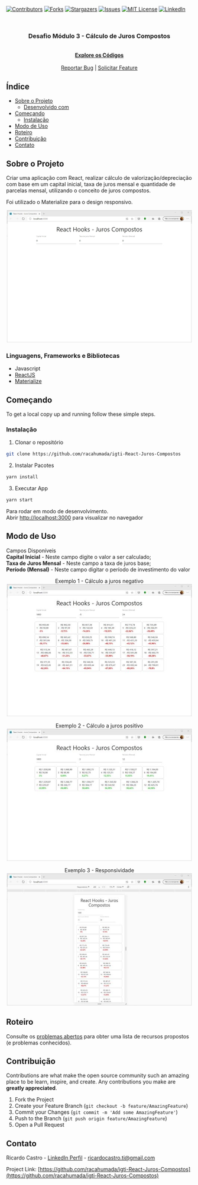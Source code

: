 [![Contributors][contributors-shield]][contributors-url] [![Forks][forks-shield]][forks-url] [![Stargazers][stars-shield]][stars-url] [![Issues][issues-shield]][issues-url] [![MIT License][license-shield]][license-url] [![LinkedIn][linkedin-shield]][linkedin-url]
<!-- PROJECT LOGO -->
<br />
<p align="center">
  <h3 align="center">Desafio Módulo 3 - Cálculo de Juros Compostos</h3>

  <p align="center">
    <br />
    <a href="https://github.com/racahumada/igti-React-Juros-Compostos"><strong>Explore os Códigos</strong></a>
    <br />
    <br />
    <!-- <a href="https://github.com/othneildrew/Best-README-Template">View Demo</a> | -->
    <a href="https://github.com/racahumada/igti-React-Juros-Compostos/issues">Reportar Bug</a> |
    <a href="https://github.com/racahumada/igti-React-Juros-Compostos/issues">Solicitar Feature</a>
  </p>
</p>

<!-- Índice -->

## Índice

- [Sobre o Projeto](#sobre-o-projeto)
  - [Desenvolvido com](#desenvolvido-com)
- [Começando](#Começando)
  <!--- [Prerequisites](#prerequisites)-->
  - [Instalação](#instalação)
- [Modo de Uso](#modo-de-uso)
- [Roteiro](#roteiro)
- [Contribuição](#contribuição)
- [Contato](#contato)
<!-- - [License](#license) -->
<!-- - [Acknowledgements](#acknowledgements) -->

<!-- SOBRE O PROJETO -->

## Sobre o Projeto
<p>
  Criar uma aplicação com React, realizar cálculo de valorização/depreciação com base em um capital inicial, taxa de juros mensal e quantidade de parcelas mensal, utilizando o conceito de juros compostos.
</p>
<p>
  Foi utilizado o Materialize para o design responsivo.
</p>
<p align="center">
  <img src="./images/tela-1-%5Bvazia%5D.jpg" alt="Tela Inicial" />
</p>



### Linguagens, Frameworks e Bibliotecas

- Javascript
- [ReactJS](https://pt-br.reactjs.org/)
- [Materialize](https://materializecss.com/)

<!-- GETTING STARTED -->
## Começando

To get a local copy up and running follow these simple steps.
<!-- 
### Prerequisites

This is an example of how to list things you need to use the software and how to install them.
* npm
```sh
npm install npm@latest -g
```
-->
### Instalação

1. Clonar o repositório
```sh
git clone https://github.com/racahumada/igti-React-Juros-Compostos
```
2. Instalar Pacotes
```sh
yarn install
```
3. Executar App
```sh
yarn start
```
Para rodar em modo de desenvolvimento.<br />
Abrir [http://localhost:3000](http://localhost:3000) para visualizar no navegador

<!-- MODO DE USO -->
## Modo de Uso
<p>
  Campos Disponíveis <br />
  <strong>Capital Inicial</strong> - Neste campo digite o valor a ser calculado;<br />
  <strong>Taxa de Juros Mensal</strong> - Neste campo a taxa de juros base;<br />
  <strong>Período (Mensal)</strong> - Neste campo digitar o período de investimento do valor
</p>
<p align="center">
  Exemplo 1 - Cálculo a juros negativo <br />
  <img src="./images/tela-2-%5Bjuros-negativo%5D.jpg" alt="Juros Negativo" />
</p>
<p align="center">
  Exemplo 2 - Cálculo a juros positivo <br />
  <img src="./images/tela-3-%5Bjuros-positivo%5D.jpg" alt="Juros Positivo" />
</p>
<p align="center">
  Exemplo 3 - Responsividade <br />
  <img src="./images/tela-4-%5Bresponsivo%5D.jpg" alt="Design Responsivo" />
</p>

<!-- _For more examples, please refer to the [Documentation](https://example.com)_ -->

<!-- ROTEIRO -->
## Roteiro

Consulte os [problemas abertos](https://github.com/racahumada/igti-React-Juros-Compostos/issues) para obter uma lista de recursos propostos (e problemas conhecidos).

<!-- CONTRIBUIÇÃO -->
## Contribuição

Contributions are what make the open source community such an amazing place to be learn, inspire, and create. Any contributions you make are **greatly appreciated**.

1. Fork the Project
2. Create your Feature Branch (`git checkout -b feature/AmazingFeature`)
3. Commit your Changes (`git commit -m 'Add some AmazingFeature'`)
4. Push to the Branch (`git push origin feature/AmazingFeature`)
5. Open a Pull Request

<!-- LICENSE -->
<!-- ## License

Distributed under the MIT License. See `LICENSE` for more information. -->

<!-- CONTATO -->
## Contato

Ricardo Castro - [LinkedIn Perfil](https://www.linkedin.com/in/ricardo-castro-ahumada/) - ricardocastro.ti@gmail.com

Project Link: [https://github.com/racahumada/igti-React-Juros-Compostos](https://github.com/racahumada/igti-React-Juros-Compostos)

<!-- ACKNOWLEDGEMENTS -->
<!-- ## Acknowledgements

* []()
* []()
* []()

--> 
[contributors-shield]: https://img.shields.io/github/contributors/racahumada/igti-React-Juros-Compostos.svg?style=flat-square
[contributors-url]: https://github.com/racahumada/igti-React-Juros-Compostos/graphs/contributors
[forks-shield]: https://img.shields.io/github/forks/racahumada/igti-React-Juros-Compostos.svg?style=flat-square
[forks-url]: https://github.com/racahumada/igti-React-Juros-Compostos/network/members
[stars-shield]: https://img.shields.io/github/stars/racahumada/igti-React-Juros-Compostos.svg?style=flat-square
[stars-url]: https://github.com/racahumada/igti-React-Juros-Compostos/stargazers
[issues-shield]: https://img.shields.io/github/issues/racahumada/igti-React-Juros-Compostos.svg?style=flat-square
[issues-url]: https://github.com/racahumada/igti-React-Juros-Compostos/issues
[license-shield]: https://img.shields.io/github/license/racahumada/igti-React-Juros-Compostos.svg?style=flat-square
[license-url]: https://github.com/racahumada/igti-React-Juros-Compostos/blob/master/LICENSE.txt
[linkedin-shield]: https://img.shields.io/badge/-LinkedIn-black.svg?style=flat-square&logo=linkedin&colorB=555
[linkedin-url]: https://linkedin.com/in/ricardo-castro-ahumada/
